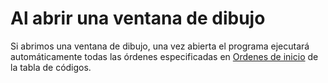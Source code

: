 # Al abrir una ventana de dibujo

Si abrimos una ventana de dibujo, una vez abierta el programa ejecutará automáticamente todas las órdenes especificadas en [Ordenes de inicio](../../../editor-de-tablas-de-codigos/pestanas/ordenes.md#ordenes-de-inicio) de la tabla de códigos.



